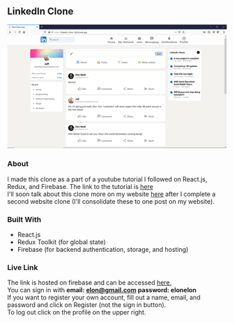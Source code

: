 ## LinkedIn Clone

![](images/homepage.png)

### About
I made this clone as a part of a youtube tutorial I followed on React.js, Redux, and Firebase. The link to the tutorial is [here](https://www.youtube.com/watch?v=QaYts9sPmcY) <br>
I'll soon talk about this clone more on my website [here](http://brysonoar.com/) after I complete a second website clone (I'll consolidate these to one post on my website).

### Built With
* React.js
* Redux Toolkit (for global state)
* Firebase (for backend authentication, storage, and hosting)

### Live Link
The link is hosted on firebase and can be accessed [here.](https://linkedin-clone-1862b.web.app/) <br>
You can sign in with **email: elon@gmail.com** **password: elonelon** <br>
If you want to register your own account, fill out a name, email, and password and click on Register (not the sign in button). <br>
To log out click on the profile on the upper right. <br>



